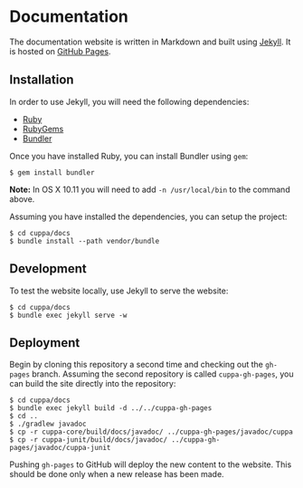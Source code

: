 # Documentation

The documentation website is written in Markdown and built using [Jekyll](https://jekyllrb.com/).
It is hosted on [GitHub Pages](http://pages.github.com/).

## Installation

In order to use Jekyll, you will need the following dependencies:
* [Ruby](https://www.ruby-lang.org)
* [RubyGems](https://rubygems.org/)
* [Bundler](http://bundler.io/)

Once you have installed Ruby, you can install Bundler using `gem`:
```shell
$ gem install bundler
```

**Note:** In OS X 10.11 you will need to add `-n /usr/local/bin` to the command above.

Assuming you have installed the dependencies, you can setup the project:

```shell
$ cd cuppa/docs
$ bundle install --path vendor/bundle
```

## Development

To test the website locally, use Jekyll to serve the website:

```shell
$ cd cuppa/docs
$ bundle exec jekyll serve -w
```

## Deployment

Begin by cloning this repository a second time and checking out the `gh-pages` branch. Assuming the second repository
is called `cuppa-gh-pages`, you can build the site directly into the repository:

```shell
$ cd cuppa/docs
$ bundle exec jekyll build -d ../../cuppa-gh-pages
$ cd ..
$ ./gradlew javadoc
$ cp -r cuppa-core/build/docs/javadoc/ ../cuppa-gh-pages/javadoc/cuppa
$ cp -r cuppa-junit/build/docs/javadoc/ ../cuppa-gh-pages/javadoc/cuppa-junit
```

Pushing `gh-pages` to GitHub will deploy the new content to the website. This should be done only when a new release
has been made.